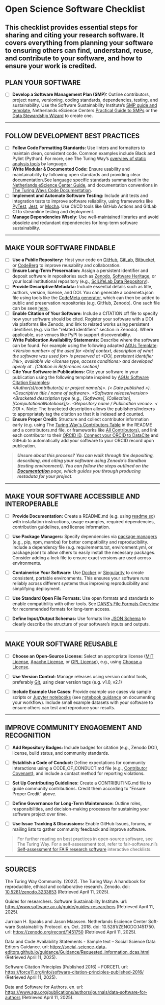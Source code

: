 # Open Science Software Checklist
This checklist provides essential steps for sharing and citing your research software. It covers everything from planning your software to ensuring others can find, understand, reuse, and contribute to your software, and how to ensure your work is credited.
---
## PLAN YOUR SOFTWARE
- [ ] **Develop a Software Management Plan (SMP):** Outline contributors, project name, versioning, coding standards, dependencies, testing, and sustainability. Use the Software Sustainability Institute’s [SMP guide and template](https://www.software.ac.uk/news/software-management-plans), Netherlands eScience Centers [Practical Guide to SMPs](https://zenodo.org/records/7589725) or the [Data Stewardship Wizard](https://www.google.com/url?q=https://ds-wizard.org/&sa=D&source=apps-viewer-frontend&ust=1746702292321693&usg=AOvVaw1zXHFgAwjVEXEgmEcLiYWE&hl=en) to create one.
___
## FOLLOW DEVELOPMENT BEST PRACTICES
- [ ] **Follow Code Formatting Standards:** Use linters and formatters to maintain clean, consistent code. Common examples include Black and Pylint (Python). For more, see The Turing Way’s [overview of static analysis tools](https://ttw-rtd.readthedocs.io/en/latest/reproducible-research/code-quality.html) by language.
- [ ] **Write Modular & Documented Code:** Ensure usability and maintainability by following open standards and providing clear documentation.See language specific standards summarised in the [Netherlands eScience Center Guide](https://guide.esciencecenter.nl/#/), and documentation conventions in [The Turing Ways Code Documentation](https://book.the-turing-way.org/reproducible-research/code-documentation/code-documentation-code).
- [ ] **Implement and Automate Software Testing:** Include unit tests and integration tests to improve software reliability, using frameworks like [PyTest](https://docs.pytest.org/en/stable/), [Jest](https://jestjs.io/), or [Mocha](https://mochajs.org/). Use CI/CD tools like GitHub Actions and GitLab CI to streamline testing and deployment.
- [ ] **Manage Dependencies Wisely:** Use well-maintained libraries and avoid obsolete and redundant dependencies for long-term software sustainability. 
___
## MAKE YOUR SOFTWARE FINDABLE
- [ ] **Use a Public Repository:** Host your code on [GitHub](https://github.com/), [GitLab](https://about.gitlab.com/), [Bitbucket](https://bitbucket.org/), or [CodeBerg](https://codeberg.org/) to improve reusability and collaboration.
- [ ] **Ensure Long-Term Preservation:** Assign a persistent identifier and deposit software in repositories such as [Zenodo](https://zenodo.org/), [Software Heritage](https://www.softwareheritage.org/), or your local institutional repository (e.g., [SciLifeLab Data Repository](https://figshare.scilifelab.se/)).
- [ ] **Provide Descriptive Metadata:** Include essential details such as title, authors, version, license, and DOI. You can generate a codemeta.json file using tools like the [CodeMeta generator](https://codemeta.github.io/codemeta-generator/), which can then be added to public and preservation repositories (e.g. GitHub, Zenodo). One such file can be seen [here](https://github.com/cboettig/codemeta/blob/master/codemeta.json).
- [ ] **Enable Citation of Your Software:** Include a CITATION.cff file to specify how your software should be cited. Register your software with a DOI via platforms like Zenodo, and link to related works using persistent identifiers (e.g. via the "related identifiers" section in Zenodo). Where applicable, use venues like PyPI to support discoverability.
- [ ] **Write Publication Availability Statements:** Describe where the software can be found. For example using the following adapted [AGUs Template](https://www.agu.org/publications/authors/journals/data-software-for-authors):  
*&lt;Version number&gt; of the <software name> used for <brief context, description of what the software was used for> is preserved at <DOI, persistent identifier link>, available via <license type, access conditions> and developed openly at <software development platform link>. [Citation in References section]*
- [ ] **Cite Your Software in Publications:** Cite your software in your publication using the following template inspired by [AGUs Software Citation Examples](https://www.agu.org/publications/authors/journals/data-software-for-authors):  
*&lt;Author(s)/contributor(s) or project name(s)&gt;. (< Date published >). <Descriptive title / name of software>. <Software release/version> <Bracketed description type (e.g., [Software], [Collection], [ComputationalNotebook])>. <Repository name / Publication venue>. < DOI >.*
Note: The bracketed description allows the publishers/indexers to appropriately tag the citation so that it is indexed and counted. 
- [ ] **Ensure Proper Credit:** Structure and collect contributor information early (e.g. using The [Turing Way's Contributors Table](https://book.the-turing-way.org/community-handbook/acknowledgement/acknowledgement-record) in the README and a contributors.md file, or frameworks like [All Contributors](https://allcontributors.org/)), and link each contributor to their [ORCID iD](https://orcid.org/). [Connect your ORCID to DataCite](https://transportation.libguides.com/persistent_identifiers/automatically_populate_orcid) and GitHub to automatically add your software to your ORCID record upon publication. 
>***Unsure about this process? You can walk through the depositing, describing, and citing your software using Zenodo’s Sandbox (testing environment). You can follow the steps outlined on the [Documentation](https://help.zenodo.org/docs/deposit/create-new-upload/) page, which guides you through producing metadata for your project.***
___
## MAKE YOUR SOFTWARE ACCESSIBLE AND INTEROPERABLE 
- [ ] **Provide Documentation:** Create a README.md (e.g. using [readme.so](https://readme.so/)) with installation instructions, usage examples, required dependencies, contribution guidelines, and license information. 

- [ ] **Use Package Managers:** Specify dependencies via [package managers](https://en.wikipedia.org/wiki/List_of_software_package_management_systems) (e.g., pip, npm, mamba) for better compatibility and reproducibility. Include a dependency file (e.g. requirements.txt, environment.yml, or package.json) to allow others to easily install the necessary packages. Consider adding a lock file to ensure exact versions are used across environments. 

- [ ] **Containerise Your Software:** Use [Docker](https://www.docker.com/) or [Singularity](https://github.com/apptainer/singularity) to create consistent, portable environments. This ensures your software runs reliably across different systems thus improving reproducibility and simplifying deployment.
 
- [ ] **Use Standard Open File Formats:** Use open formats and standards to enable compatibility with other tools. See [DANS’s File Formats Overview](https://dans.knaw.nl/en/file-formats/) for recommended formats for long-term access. 
- [ ] **Define Input/Output Schemas:** Use formats like [JSON Schema](https://json-schema.org/) to clearly describe the structure of your software’s inputs and outputs.
___
## MAKE YOUR SOFTWARE REUSABLE 
- [ ] **Choose an Open-Source License:** Select an appropriate license ([MIT License](https://choosealicense.com/licenses/mit/), [Apache License](https://choosealicense.com/licenses/apache-2.0/), or [GPL License](https://choosealicense.com/licenses/gpl-3.0/)), e.g., using [Choose a License](https://choosealicense.com/). 

- [ ] **Use Version Control:** Manage releases using version control tools, preferably [Git](https://git-scm.com/), using clear version tags (e.g. v1.0, v2.1)
 
- [ ] **Include Example Use Cases:** Provide example use cases via sample scripts or [Jupyter notebooks](https://jupyter.org/) (see [notebook guidance](https://zenodo.org/records/5651648) on documenting your workflow). Include small  example datasets with your software to ensure others can test and reproduce your results. 
___
## IMPROVE COMMUNITY ENGAGEMENT AND RECOGNITION 
- [ ] **Add Repository Badges:** Include badges for citation (e.g., Zenodo DOI), license, build status, and community standards. 

- [ ] **Establish a Code of Conduct:** Define expectations for community interactions using a CODE_OF_CONDUCT.md file (e.g., [Contributor Covenant](https://www.contributor-covenant.org/)), and include a contact method for reporting violations. 

- [ ] **Set Up Contributing Guidelines:** Create a CONTRIBUTING.md file to guide community contributions. Credit them according to “Ensure Proper Credit” above. 

- [ ] **Define Governance for Long-Term Maintenance:** Outline roles, responsibilities, and decision-making processes for sustaining your software project over time. 

- [ ] **Use Issue Tracking & Discussions:** Enable GitHub Issues, forums, or mailing lists to gather community feedback and improve software. 
> For further reading on best practices in open-source software, see The Turing Way. For a self-assessment tool, refer to fair-software.nl’s [Self-assessment for FAIR research software](https://fairsoftwarechecklist.net/v0.2/) interactive checklists. 

<CHECKABOVE FAIR SOFTWARE LINK THING>

___

## SOURCES
The Turing Way Community. (2022). The Turing Way: A handbook for reproducible, ethical and collaborative research. Zenodo. doi: [10.5281/zenodo.3233853](https://zenodo.org/records/7625728) (Retrieved April 11, 2025).

Guides for researchers. Software Sustainability Institute. url: https://www.software.ac.uk/guide/guides-researchers (Retrieved April 11, 2025).

Jurriaan H. Spaaks and Jason Maassen. Netherlands Escience Center Soft-
ware Sustainability Protocol. en. Oct. 2018. doi: 10.5281/ZENODO.1451750.
url: https://zenodo.org/record/1451750 (Retrieved April 11, 2025).

Data and Code Availability Statements - Sample text – Social Science Data
Editors Guidance. url: https://social-science-data-editors.github.io/guidance/Guidance/Requested_information_dcas.html (Retrieved April 11, 2025).

Software Citation Principles (Published 2016) – FORCE11. url: https://force11.org/info/software-citation-principles-published-2016/ (Retrieved April 11, 2025).

Data and Software for Authors. en. url: https://www.agu.org/publications/authors/journals/data-software-for-authors (Retrieved April 11, 2025).